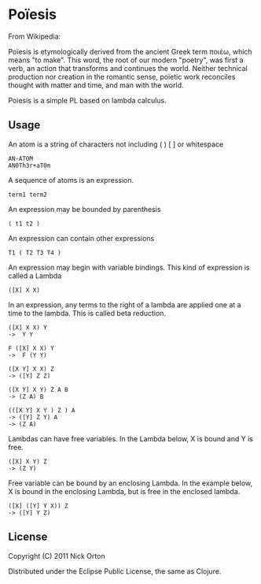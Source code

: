 # Poïesis

From Wikipedia:

Poïesis is etymologically derived from the ancient Greek term ποιέω, which 
means "to make". This word, the root of our modern "poetry", was first a verb,
an action that transforms and continues the world. Neither technical production
nor creation in the romantic sense, poïetic work reconciles thought with matter
and time, and man with the world. 

Poiesis is a simple PL based on lambda calculus.

## Usage

An atom is a string of characters not including ( ) [ ] or whitespace

    AN-ATOM 
    AN0Th3r+aT0m

A sequence of atoms is an expression.

    term1 term2

An expression may be bounded by parenthesis

    ( t1 t2 )

An expression can contain other expressions

    T1 ( T2 T3 T4 )

An expression may begin with variable bindings.  This kind of expression is
called a Lambda

    ([X] X X)

In an expression, any terms to the right of a lambda are applied one at a time
to the lambda.  This is called beta reduction.
  
    ([X] X X) Y  
    ->  Y Y

    F ([X] X X) Y  
    ->  F (Y Y)

    ([X Y] X X) Z 
    -> ([Y] Z Z)

    ([X Y] X Y) Z A B  
    -> (Z A) B

    (([X Y] X Y ) Z ) A
    -> ([Y] Z Y) A
    -> (Z A)

Lambdas can have free variables.  In the Lambda below, X is bound and Y 
is free.

    ([X] X Y) Z
    -> (Z Y)

Free variable can be bound by an enclosing Lambda.  In the example below, X is
bound in the enclosing Lambda, but is free in the enclosed lambda.

    ([X] ([Y] Y X)) Z
    -> ([Y] Y Z)

## License

Copyright (C) 2011 Nick Orton

Distributed under the Eclipse Public License, the same as Clojure.
